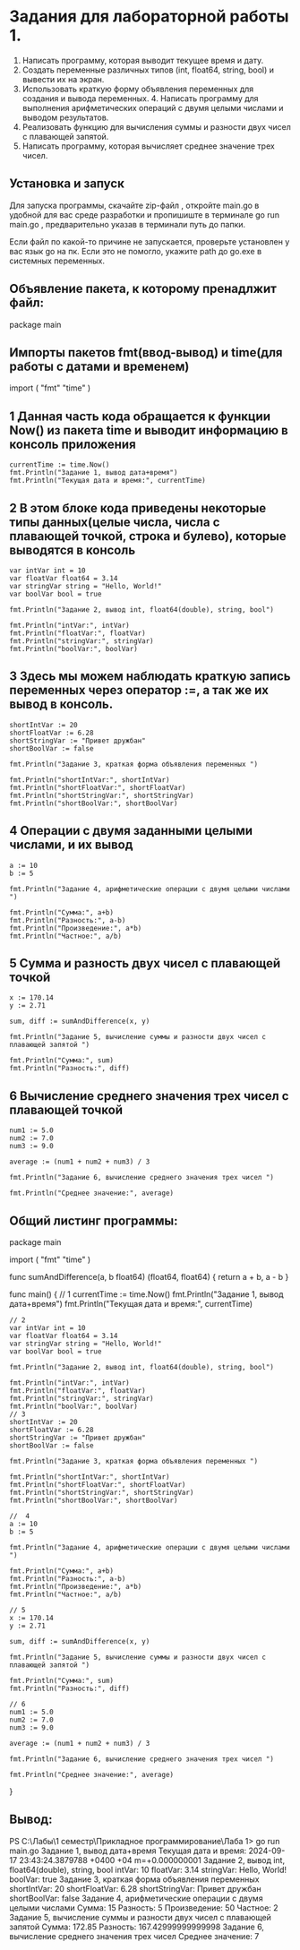 ﻿

# Задания для лабораторной работы 1. 

1. Написать программу, которая выводит текущее время и дату.
2. Создать переменные различных типов (int, float64, string, bool) и вывести их на экран. 
3. Использовать краткую форму объявления переменных для создания и вывода переменных. 4. Написать программу для выполнения арифметических операций с двумя целыми числами и выводом результатов.
5. Реализовать функцию для вычисления суммы и разности двух чисел с плавающей запятой. 
6. Написать программу, которая вычисляет среднее значение трех чисел.

## Установка и запуск

Для запуска программы, скачайте zip-файл , откройте main.go в удобной для вас среде разработки и пропишиште в терминале go run main.go , предварительно указав в терминали путь до папки. 

Если файл по какой-то причине не запускается, проверьте установлен у вас язык go на пк. Если это не помогло, укажите path до go.exe в системных переменных.




## Объявление пакета, к которому пренадлжит файл:

package main

## Импорты пакетов fmt(ввод-вывод) и time(для работы с датами и временем) 

import (
	"fmt"
	"time"
)

## 1 Данная часть кода обращается к функции Now() из пакета time и выводит информацию в консоль приложения 

    currentTime := time.Now()
	fmt.Println("Задание 1, вывод дата+время")
	fmt.Println("Текущая дата и время:", currentTime)


## 2 В этом блоке кода приведены некоторые типы данных(целые числа, числа с плавающей точкой, строка и булево), которые выводятся в консоль 
    var intVar int = 10
	var floatVar float64 = 3.14
	var stringVar string = "Hello, World!"
	var boolVar bool = true

	fmt.Println("Задание 2, вывод int, float64(double), string, bool")

	fmt.Println("intVar:", intVar)
	fmt.Println("floatVar:", floatVar)
	fmt.Println("stringVar:", stringVar)
	fmt.Println("boolVar:", boolVar)

## 3 Здесь мы можем наблюдать краткую запись переменных через оператор :=, а так же их вывод в консоль.


    shortIntVar := 20
	shortFloatVar := 6.28
	shortStringVar := "Привет дружбан"
	shortBoolVar := false

	fmt.Println("Задание 3, краткая форма объявления переменных ")

	fmt.Println("shortIntVar:", shortIntVar)
	fmt.Println("shortFloatVar:", shortFloatVar)
	fmt.Println("shortStringVar:", shortStringVar)
	fmt.Println("shortBoolVar:", shortBoolVar)

## 4 Операции с двумя заданными целыми числами, и их вывод

    a := 10
	b := 5

	fmt.Println("Задание 4, арифметические операции с двумя целыми числами ")

	fmt.Println("Сумма:", a+b)
	fmt.Println("Разность:", a-b)
	fmt.Println("Произведение:", a*b)
	fmt.Println("Частное:", a/b)

## 5 Сумма и разность двух чисел с плавающей точкой
    x := 170.14
	y := 2.71

	sum, diff := sumAndDifference(x, y)

	fmt.Println("Задание 5, вычисление суммы и разности двух чисел с плавающей запятой ")

	fmt.Println("Сумма:", sum)
	fmt.Println("Разность:", diff)

## 6 Вычисление среднего значения трех чисел с плавающей точкой

    num1 := 5.0
	num2 := 7.0
	num3 := 9.0

	average := (num1 + num2 + num3) / 3

	fmt.Println("Задание 6, вычисление среднего значения трех чисел ")

	fmt.Println("Среднее значение:", average)


## Общий листинг программы:

package main

import (
	"fmt"
	"time"
)

func sumAndDifference(a, b float64) (float64, float64) {
	return a + b, a - b
}

func main() {
	// 1
	currentTime := time.Now()
	fmt.Println("Задание 1, вывод дата+время")
	fmt.Println("Текущая дата и время:", currentTime)

	// 2
	var intVar int = 10
	var floatVar float64 = 3.14
	var stringVar string = "Hello, World!"
	var boolVar bool = true

	fmt.Println("Задание 2, вывод int, float64(double), string, bool")

	fmt.Println("intVar:", intVar)
	fmt.Println("floatVar:", floatVar)
	fmt.Println("stringVar:", stringVar)
	fmt.Println("boolVar:", boolVar)
	// 3
	shortIntVar := 20
	shortFloatVar := 6.28
	shortStringVar := "Привет дружбан"
	shortBoolVar := false

	fmt.Println("Задание 3, краткая форма объявления переменных ")

	fmt.Println("shortIntVar:", shortIntVar)
	fmt.Println("shortFloatVar:", shortFloatVar)
	fmt.Println("shortStringVar:", shortStringVar)
	fmt.Println("shortBoolVar:", shortBoolVar)

	//  4
	a := 10
	b := 5

	fmt.Println("Задание 4, арифметические операции с двумя целыми числами ")

	fmt.Println("Сумма:", a+b)
	fmt.Println("Разность:", a-b)
	fmt.Println("Произведение:", a*b)
	fmt.Println("Частное:", a/b)

	// 5
	x := 170.14
	y := 2.71

	sum, diff := sumAndDifference(x, y)

	fmt.Println("Задание 5, вычисление суммы и разности двух чисел с плавающей запятой ")

	fmt.Println("Сумма:", sum)
	fmt.Println("Разность:", diff)

	// 6
	num1 := 5.0
	num2 := 7.0
	num3 := 9.0

	average := (num1 + num2 + num3) / 3

	fmt.Println("Задание 6, вычисление среднего значения трех чисел ")

	fmt.Println("Среднее значение:", average)
}

## Вывод:

PS C:\Лабы\1 семестр\Прикладное программирование\Лаба 1> go run main.go
Задание 1, вывод дата+время
Текущая дата и время: 2024-09-17 23:43:24.3879788 +0400 +04 m=+0.000000001
Задание 2, вывод int, float64(double), string, bool
intVar: 10
floatVar: 3.14
stringVar: Hello, World!
boolVar: true
Задание 3, краткая форма объявления переменных 
shortIntVar: 20
shortFloatVar: 6.28
shortStringVar: Привет дружбан
shortBoolVar: false
Задание 4, арифметические операции с двумя целыми числами 
Сумма: 15
Разность: 5
Произведение: 50
Частное: 2
Задание 5, вычисление суммы и разности двух чисел с плавающей запятой
Сумма: 172.85
Разность: 167.42999999999998
Задание 6, вычисление среднего значения трех чисел
Среднее значение: 7


